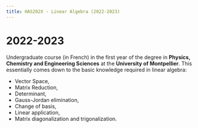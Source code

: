 ```yaml
---
title: HAS202X - Linear Algebra (2022-2023)
---
```


# 2022-2023

Undergraduate course (in French) in the first year of the degree in **Physics, Chemistry and Engineering Sciences** at the **University of Montpellier**.
This essentially comes down to the basic knowledge required in linear algebra:
- Vector Space,
- Matrix Reduction,
- Determinant,
- Gauss-Jordan elimination,
- Change of basis,
- Linear application,
- Matrix diagonalization and trigonalization.
